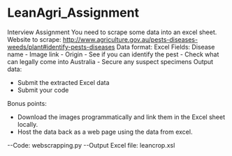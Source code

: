 # LeanAgri_Assignment
Interview Assignment
You need to scrape some data into an excel sheet.
Website to scrape: http://www.agriculture.gov.au/pests-diseases-weeds/plant#identify-pests-diseases
Data format: Excel
Fields: Disease name - Image link - Origin - See if you can identify the pest - Check what can legally come into Australia - Secure any suspect specimens
Output data:
- Submit the extracted Excel data
- Submit your code

Bonus points:
- Download the images programmatically and link them in the Excel sheet locally.
- Host the data back as a web page using the data from excel.

--Code: webscrapping.py
--Output Excel file: leancrop.xsl
